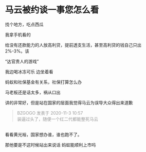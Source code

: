 # 马云被约谈一事您怎么看


找个地方，吃点西瓜

我拿手机看的

给没有还款能力的人放高利贷，提前透支生活，甚至高利贷的钱自己只出2%-3%。该

“达官贵人的游戏”

我边喝冰冻可乐 边坐着看 <img src="static/image/smiley/coolmonkey/07.gif" smilieid="61" border="0" alt="" />

蚂蚁和社保基金有关系，社保打算怎么办

马老板还是话太多，祸从口出

讲的非常好，但是站在国家的层面我觉得马云为误导大众得出来道歉

<div class="quote"><blockquote><font color="#999999">BZGOGO 发表于 2020-11-3 10:57</font><br />
<font color="#999999">装逼过头了，随便一个红二代都能整死马云</font></blockquote></div><br />
看看黄光裕，国家想办谁，谁也跑不了。

那他要是不这时候站出来说话 蚂蚁能顺利上市吗
